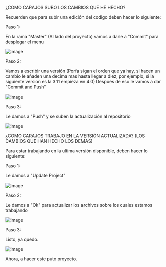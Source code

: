 ¿COMO CARAJOS SUBO LOS CAMBIOS QUE HE HECHO?

Recuerden que para subir una edición del codigo deben hacer lo siguiente: 

Paso 1:

En la rama "Master" (Al lado del proyecto) vamos a darle a "Commit" para desplegar el menu

![image](https://github.com/dsavilam/proyectoDos/assets/151478778/746e6ca4-6098-4956-b736-5550727bd545)

Paso 2:

Vamos a escribir una versión (Porfa sigan el orden que ya hay, si hacen un cambio le añaden una decima mas hasta llegar a diez, por ejemplo, si la siguiente version es la 3.11 empieza en 4.0)
Despues de eso le vamos a dar "Commit and Push"

![image](https://github.com/dsavilam/proyectoDos/assets/151478778/e8a5b7dc-e094-420d-af77-161ea8d30866)

Paso 3:

Le damos a "Push" y se suben la actualización al repositorio

![image](https://github.com/dsavilam/proyectoDos/assets/151478778/b5e1131c-9993-4b23-b766-9c7d4e8191be)

¿COMO CARAJOS TRABAJO EN LA VERSIÓN ACTUALIZADA? (LOS CAMBIOS QUE HAN HECHO LOS DEMAS)

Para estar trabajando en la ultima versión disponible, deben hacer lo siguiente:

Paso 1:

Le damos a "Update Project" 

![image](https://github.com/dsavilam/proyectoDos/assets/151478778/0600d818-8eff-40bd-8a91-714dc95c95bc)

Paso 2:

Le damos a "Ok" para actualizar los archivos sobre los cuales estamos trabajando 

![image](https://github.com/dsavilam/proyectoDos/assets/151478778/1ea0fb9e-bfb7-4000-99a7-503e33ba4581)


Paso 3:

Listo, ya quedo.

![image](https://github.com/dsavilam/proyectoDos/assets/151478778/fa61c73b-b11c-4f22-b1e9-98e34f6da3b3)

Ahora, a hacer este puto proyecto.
